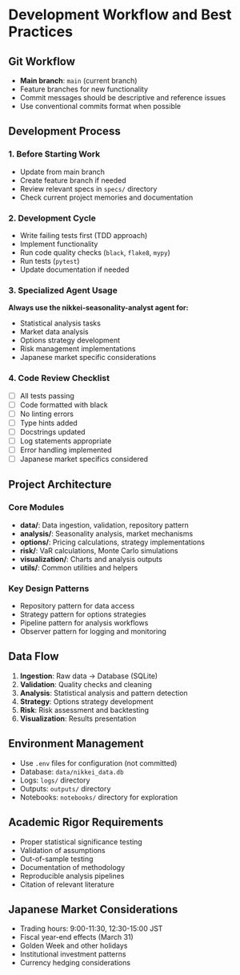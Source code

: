 # Development Workflow and Best Practices

## Git Workflow
- **Main branch**: `main` (current branch)
- Feature branches for new functionality
- Commit messages should be descriptive and reference issues
- Use conventional commits format when possible

## Development Process

### 1. Before Starting Work
- Update from main branch
- Create feature branch if needed
- Review relevant specs in `specs/` directory
- Check current project memories and documentation

### 2. Development Cycle
- Write failing tests first (TDD approach)
- Implement functionality
- Run code quality checks (`black`, `flake8`, `mypy`)
- Run tests (`pytest`)
- Update documentation if needed

### 3. Specialized Agent Usage
**Always use the nikkei-seasonality-analyst agent for:**
- Statistical analysis tasks
- Market data analysis
- Options strategy development
- Risk management implementations
- Japanese market specific considerations

### 4. Code Review Checklist
- [ ] All tests passing
- [ ] Code formatted with black
- [ ] No linting errors
- [ ] Type hints added
- [ ] Docstrings updated
- [ ] Log statements appropriate
- [ ] Error handling implemented
- [ ] Japanese market specifics considered

## Project Architecture

### Core Modules
- **data/**: Data ingestion, validation, repository pattern
- **analysis/**: Seasonality analysis, market mechanisms
- **options/**: Pricing calculations, strategy implementations
- **risk/**: VaR calculations, Monte Carlo simulations
- **visualization/**: Charts and analysis outputs
- **utils/**: Common utilities and helpers

### Key Design Patterns
- Repository pattern for data access
- Strategy pattern for options strategies
- Pipeline pattern for analysis workflows
- Observer pattern for logging and monitoring

## Data Flow
1. **Ingestion**: Raw data → Database (SQLite)
2. **Validation**: Quality checks and cleaning
3. **Analysis**: Statistical analysis and pattern detection
4. **Strategy**: Options strategy development
5. **Risk**: Risk assessment and backtesting
6. **Visualization**: Results presentation

## Environment Management
- Use `.env` files for configuration (not committed)
- Database: `data/nikkei_data.db`
- Logs: `logs/` directory
- Outputs: `outputs/` directory
- Notebooks: `notebooks/` directory for exploration

## Academic Rigor Requirements
- Proper statistical significance testing
- Validation of assumptions
- Out-of-sample testing
- Documentation of methodology
- Reproducible analysis pipelines
- Citation of relevant literature

## Japanese Market Considerations
- Trading hours: 9:00-11:30, 12:30-15:00 JST
- Fiscal year-end effects (March 31)
- Golden Week and other holidays
- Institutional investment patterns
- Currency hedging considerations